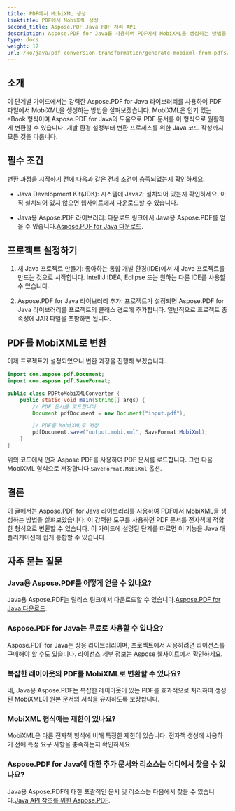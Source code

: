 ```yaml
---
title: PDF에서 MobiXML 생성
linktitle: PDF에서 MobiXML 생성
second_title: Aspose.PDF Java PDF 처리 API
description: Aspose.PDF for Java를 사용하여 PDF에서 MobiXML을 생성하는 방법을 알아보세요. 코드 예제가 포함된 단계별 가이드. PDF를 MobiXML 형식으로 원활하게 변환합니다.
type: docs
weight: 17
url: /ko/java/pdf-conversion-transformation/generate-mobixml-from-pdfs/
---
```


## 소개

이 단계별 가이드에서는 강력한 Aspose.PDF for Java 라이브러리를 사용하여 PDF 파일에서 MobiXML을 생성하는 방법을 살펴보겠습니다. MobiXML은 인기 있는 eBook 형식이며 Aspose.PDF for Java의 도움으로 PDF 문서를 이 형식으로 원활하게 변환할 수 있습니다. 개발 환경 설정부터 변환 프로세스를 위한 Java 코드 작성까지 모든 것을 다룹니다.

## 필수 조건

변환 과정을 시작하기 전에 다음과 같은 전제 조건이 충족되었는지 확인하세요.

- Java Development Kit(JDK): 시스템에 Java가 설치되어 있는지 확인하세요. 아직 설치되어 있지 않으면 웹사이트에서 다운로드할 수 있습니다.

-  Java용 Aspose.PDF 라이브러리: 다운로드 링크에서 Java용 Aspose.PDF를 얻을 수 있습니다.[Aspose.PDF for Java 다운로드](https://releases.aspose.com/pdf/java/).

## 프로젝트 설정하기

1. 새 Java 프로젝트 만들기: 좋아하는 통합 개발 환경(IDE)에서 새 Java 프로젝트를 만드는 것으로 시작합니다. IntelliJ IDEA, Eclipse 또는 원하는 다른 IDE를 사용할 수 있습니다.

2. Aspose.PDF for Java 라이브러리 추가: 프로젝트가 설정되면 Aspose.PDF for Java 라이브러리를 프로젝트의 클래스 경로에 추가합니다. 일반적으로 프로젝트 종속성에 JAR 파일을 포함하면 됩니다.

## PDF를 MobiXML로 변환

이제 프로젝트가 설정되었으니 변환 과정을 진행해 보겠습니다.

```java
import com.aspose.pdf.Document;
import com.aspose.pdf.SaveFormat;

public class PDFtoMobiXMLConverter {
    public static void main(String[] args) {
        // PDF 문서를 로드합니다
        Document pdfDocument = new Document("input.pdf");

        // PDF를 MobiXML로 저장
        pdfDocument.save("output.mobi.xml", SaveFormat.MobiXml);
    }
}
```

 위의 코드에서 먼저 Aspose.PDF를 사용하여 PDF 문서를 로드합니다. 그런 다음 MobiXML 형식으로 저장합니다.`SaveFormat.MobiXml` 옵션.

## 결론

이 글에서는 Aspose.PDF for Java 라이브러리를 사용하여 PDF에서 MobiXML을 생성하는 방법을 살펴보았습니다. 이 강력한 도구를 사용하면 PDF 문서를 전자책에 적합한 형식으로 변환할 수 있습니다. 이 가이드에 설명된 단계를 따르면 이 기능을 Java 애플리케이션에 쉽게 통합할 수 있습니다.

## 자주 묻는 질문

### Java용 Aspose.PDF를 어떻게 얻을 수 있나요?

 Java용 Aspose.PDF는 릴리스 링크에서 다운로드할 수 있습니다.[Aspose.PDF for Java 다운로드](https://releases.aspose.com/pdf/java/).

### Aspose.PDF for Java는 무료로 사용할 수 있나요?

Aspose.PDF for Java는 상용 라이브러리이며, 프로젝트에서 사용하려면 라이선스를 구매해야 할 수도 있습니다. 라이선스 세부 정보는 Aspose 웹사이트에서 확인하세요.

### 복잡한 레이아웃의 PDF를 MobiXML로 변환할 수 있나요?

네, Java용 Aspose.PDF는 복잡한 레이아웃이 있는 PDF를 효과적으로 처리하여 생성된 MobiXML이 원본 문서의 서식을 유지하도록 보장합니다.

### MobiXML 형식에는 제한이 있나요?

MobiXML은 다른 전자책 형식에 비해 특정한 제한이 있습니다. 전자책 생성에 사용하기 전에 특정 요구 사항을 충족하는지 확인하세요.

### Aspose.PDF for Java에 대한 추가 문서와 리소스는 어디에서 찾을 수 있나요?

 Java용 Aspose.PDF에 대한 포괄적인 문서 및 리소스는 다음에서 찾을 수 있습니다.[Java API 참조를 위한 Aspose.PDF](https://reference.aspose.com/pdf/java/).